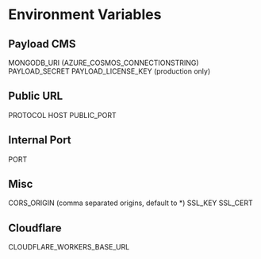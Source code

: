 # Environment Variables

## Payload CMS

MONGODB_URI (AZURE_COSMOS_CONNECTIONSTRING)
PAYLOAD_SECRET
PAYLOAD_LICENSE_KEY (production only)

## Public URL

PROTOCOL
HOST
PUBLIC_PORT

## Internal Port

PORT

## Misc

CORS_ORIGIN (comma separated origins, default to \*)
SSL_KEY
SSL_CERT

## Cloudflare

CLOUDFLARE_WORKERS_BASE_URL

